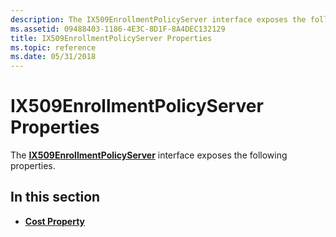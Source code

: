 ```yaml
---
description: The IX509EnrollmentPolicyServer interface exposes the following properties.
ms.assetid: 09488403-1186-4E3C-8D1F-8A4DEC132129
title: IX509EnrollmentPolicyServer Properties
ms.topic: reference
ms.date: 05/31/2018
---
```


# IX509EnrollmentPolicyServer Properties

The [**IX509EnrollmentPolicyServer**](/windows/desktop/api/Certenroll/nn-certenroll-ix509enrollmentpolicyserver) interface exposes the following properties.

## In this section

-   [**Cost Property**](/windows/desktop/api/Certenroll/nf-certenroll-ix509enrollmentpolicyserver-get_cost)

 

 



